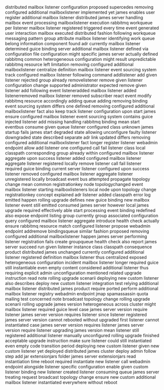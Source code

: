 distributed mailbox listener configuration proposed supercedes removing configured additional mailboxlistener implemented yet james enables user register additional mailbox listener distributed james server handling mailbox event processing mailboxlistener execution rabbitmq workqueue per listener mailbox listener registered triggered every time event generated user interaction mailbox executed distributed fashion following workqueue messaging pattern group attribute mailbox listener identifying work queue belong information component found adr currently mailbox listener determined guice binding server additional mailbox listener defined via configuration file configuration might specific james server actually defined rabbitmq common heterogeneous configuration might result unpredictable rabbitmq resource left limitation removing configured additional mailboxlistener centralize definition mailbox listener event sourcing system track configured mailbox listener following command addlistener add given listener rejected group already removelistener remove given listener configuration change supported administrator expected remove given listener add following event listeneradded mailbox listener added listenerremoved mailbox listener removed subscriber react event modify rabbitmq resource accordingly adding queue adding removing binding event sourcing system differs one defined removing configured additional mailboxlistener fact also keep track listener configuration upon start james ensure configured mailbox listener event sourcing system contains guice injected listener add missing handling rabbitmq binding mean start eventbus consume given queue listener configured class unknown james startup fails james start degraded state allowing unconfigure faulty listener downgraded state described separate adr link updated differs removing configured additional mailboxlistener fact longer register listener webadmin endpoint allow add listener one configured call fail listener class local classpath corresponding group already within configured mailbox listener aggregate upon success listener added configured mailbox listener aggregate listener registered locally remove listener call fail listener required guice binding current server listener configured upon success listener removed configured mailbox listener aggregate listener unregistered locally broadcast event bus attempted propagate topology change mean common registrationkey node topologychanged event mailbox listener starting mailboxlisteners local node upon topology change registrationkey concept explained adr listener added classpath error log emitted happen rolling upgrade defines new guice binding new mailbox listener event still emitted consumed james server however local james upgrade required effectively able start processing event binding redefined also expose endpoint listing group currently group associated configuration query configured mailbox listener aggregate introduce health check actually ensure rabbitmq resource match configured listener propose webadmin endpoint addremove bindingsqueue similar fashion proposed removing configured additional mailboxlistener happen james server performing listener registration fails create groupqueue health check also report james server succeed run given listener instance class classpath consequence product distributed james unchanged currently configured additional listener registered definition mailbox listener thus centralized exposed heterogeneous configuration incident mailbox listener longer required guice still instantiable even empty content considered additional listener thus requiring explicit admin unconfiguration mentioned related upgrade instruction read note rolling upgrade scenarii deploying new custom listener also describes deploy new custom listener integration test relying additional mailbox listener distributed james product require ported perform additional mailbox listener registry webadmin endpoint jmap spamassassin quota mailing test concerned note broadcast topology change rolling upgrade scenarii rolling upgrade james version heterogeneous across cluster might mailbox listener required guice level case james server version require listener james server version requires listener since listener registered james server version cannot rebooted without upgraded first listener cannot instantiated case james server version requires listener james server version require listener upgrading james version mean listener still registered additional listener manually unconfigured rolling upgrade finished acceptable upgrade instruction make sure listener could still instantiated even empty code transition period deploying new custom listener given new custom listener yet deployed distributed james cluster deploy admin follow step add jar extensionjars folder james server extensionjars read instantiation time reboot required instantiate new listener call webadmin endpoint alongside listener specific configuration enable given custom listener binding new listener created listener consuming queue james server treating request broadcast topology change ensure new custom additional mailbox listener instantiated everywhere without reboot